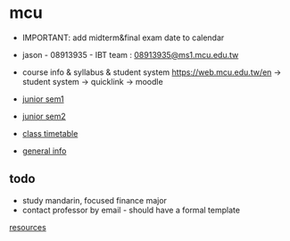 # mcu

- IMPORTANT: add midterm&final exam date to calendar

- jason - 08913935 - IBT team : 08913935@ms1.mcu.edu.tw
- course info & syllabus & student system https://web.mcu.edu.tw/en -> student system -> quicklink -> moodle

- [junior sem1](junior-sem1)
- [junior sem2](junior-sem2)

- [class timetable](https://www.mcu.edu.tw/student/enew-query/sel-query/ESecTime.htm)
- [general info](general-info)

## todo

- study mandarin, focused finance major
- contact professor by email - should have a formal template

[resources](resources)
